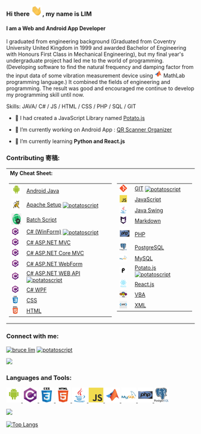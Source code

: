 ### Hi there <img src="https://github.com/potatoscript/homepage/blob/master/docs/image/wave.gif" width="30px">, my name is LIM
#### I am a Web and Android App Developer

I graduated from engineering background (Graduated from Coventry University United Kingdom in 1999 and awarded Bachelor of Engineering with Honours First Class in Mechanical Engineering),
but my final year's undergraduate project had led me to the world of programming.
(Developing software to find the natural frequency and damping factor from the input data
of some vibration measurement device using <img src="https://github.com/devicons/devicon/blob/master/icons/matlab/matlab-original.svg" alt="matlab" width="20" height="20"/> MathLab programming language.)
It combined the fields of engineering and programming.
The result was good and encouraged me continue to develop my programming skill until now.

Skills: JAVA/ C# / JS / HTML / CSS / PHP / SQL / GIT

- 📗 I had created a JavaScript Library named [Potato.js](https://github.com/potatoscript/potato.js/wiki)

- 🔭 I’m currently working on Android App : [QR Scanner Organizer](https://play.google.com/store/apps/details?id=com.potato.barcodescanner)

- 🌱 I’m currently learning **Python and React.js**


<h3 align="left">Contributing 寄稿:</h3>
<table style="border:0px">
  <tr>
     <th colspan=6 style="text-align:left;padding-left:10px">My Cheat Sheet:</th>
  </tr>
  <tr>
    <td style="vertical-align:top">
      <table>
         <tr>
           <td><img src="https://raw.githubusercontent.com/devicons/devicon/master/icons/android/android-original-wordmark.svg" alt="android" width="30" height="30"/></td>
           <td><a href="https://github.com/potatoscript/android/wiki" target="_blank">Android Java</a></td>
         </tr>  
         <tr>
           <td><img src="https://github.com/potatoscript/homepage/blob/master/docs/image/Apache.png" alt="apache" width="30" height="30"/></td>
           <td><a href="https://github.com/potatoscript/Apache" target="_blank">Apache Setup</a>
              <a href="https://youtu.be/Eyj2oz_Uqms" target="_blank"><img align="center" src="https://cdn.jsdelivr.net/npm/simple-icons@3.0.1/icons/youtube.svg" alt="potatoscript" height="20" width="30" /></a></td>
         </tr>
        <tr>
           <td><img src="https://github.com/potatoscript/homepage/blob/master/docs/image/batchscript.jpg" alt="apache" width="30" height="30"/></td>
           <td><a href="https://github.com/potatoscript/batchscript/wiki" target="_blank">Batch Script</a></td>
        </tr> 
        <tr>
           <td> <img src="https://raw.githubusercontent.com/devicons/devicon/master/icons/csharp/csharp-original.svg" alt="csharp" width="20" height="20"/></td>
           <td><a href="https://github.com/potatoscript/csharp/wiki" target="_blank">C# (WinForm)</a>
              <a href="https://youtu.be/a60aGfwdWj8" target="_blank"><img align="center" src="https://cdn.jsdelivr.net/npm/simple-icons@3.0.1/icons/youtube.svg" alt="potatoscript" height="20" width="30" /></a></td>
         </tr>
        <tr>
           <td> <img src="https://raw.githubusercontent.com/devicons/devicon/master/icons/csharp/csharp-original.svg" alt="csharp" width="20" height="20"/></td>
           <td><a href="https://github.com/potatoscript/asp.net.mvc/wiki" target="_blank">C# ASP.NET MVC</a></td>
         </tr>    
        <tr>
           <td> <img src="https://raw.githubusercontent.com/devicons/devicon/master/icons/csharp/csharp-original.svg" alt="csharp" width="20" height="20"/></td>
           <td><a href="https://github.com/potatoscript/asp.net.core.mvc/wiki" target="_blank">C# ASP.NET Core MVC</a></td>
         </tr>  
        <tr>
           <td> <img src="https://raw.githubusercontent.com/devicons/devicon/master/icons/csharp/csharp-original.svg" alt="csharp" width="20" height="20"/></td>
           <td><a href="https://github.com/potatoscript/asp.net.webform/wiki" target="_blank">C# ASP.NET WebForm</a></td>
         </tr> 
        <tr>
           <td> <img src="https://raw.githubusercontent.com/devicons/devicon/master/icons/csharp/csharp-original.svg" alt="csharp" width="20" height="20"/></td>
           <td><a href="https://github.com/potatoscript/asp.net.api/wiki" target="_blank">C# ASP.NET WEB API</a>
             <a href="https://youtu.be/YA-O7DKRvUg" target="_blank"><img align="center" src="https://cdn.jsdelivr.net/npm/simple-icons@3.0.1/icons/youtube.svg" alt="potatoscript" height="20" width="30" /></a></td>
         </tr> 
        <tr>
           <td> <img src="https://raw.githubusercontent.com/devicons/devicon/master/icons/csharp/csharp-original.svg" alt="csharp" width="20" height="20"/></td>
           <td><a href="https://github.com/potatoscript/csharp.wpf/wiki" target="_blank">C# WPF</a></td>
         </tr>
        <tr>
           <td><img src="https://raw.githubusercontent.com/devicons/devicon/master/icons/css3/css3-original-wordmark.svg" alt="css3" width="20" height="20"/></td>
           <td><a href="https://github.com/potatoscript/css/wiki" target="_blank">CSS</a></td>
         </tr> 
         <tr>
           <td><img src="https://raw.githubusercontent.com/devicons/devicon/master/icons/html5/html5-original-wordmark.svg" alt="html5" width="20" height="20"/>              </td>
           <td><a href="https://github.com/potatoscript/html/wiki" target="_blank">HTML</a></td>
         </tr>
      </table>  
    </td>
    <td style="vertical-align:top">
      <table>
        <tr>
           <td><img src="https://raw.githubusercontent.com/devicons/devicon/master/icons/git/git-original.svg" alt="git" width="20" height="20"/></td>
           <td><a href="https://github.com/potatoscript/git/wiki" target="_blank">GIT</a>
          <a href="https://youtu.be/LK8B8m4IBSg" target="_blank"><img align="center" src="https://cdn.jsdelivr.net/npm/simple-icons@3.0.1/icons/youtube.svg" alt="potatoscript" height="20" width="30" /></a></td>
         </tr>
        <tr>
           <td><img src="https://raw.githubusercontent.com/devicons/devicon/master/icons/javascript/javascript-original.svg" alt="javascript" width="20" height="20"/></td>
           <td><a href="https://github.com/potatoscript/javascript/wiki" target="_blank">JavaScript</a></td>
         </tr>
        <tr>
           <td><img src="https://raw.githubusercontent.com/devicons/devicon/master/icons/java/java-original.svg" alt="java" width="20" height="20"/></td>
           <td><a href="https://github.com/potatoscript/JavaSwing/wiki" target="_blank">Java Swing</a></td>
         </tr>
        <tr>
           <td><img src="https://github.com/potatoscript/homepage/raw/master/docs/image/markdown2.png" alt="postgresql" width="20" height="20"/></td>
           <td><a href="https://github.com/potatoscript/markdown" target="_blank">Markdown</a></td>
        </tr> 
        <tr>
           <td><img src="https://raw.githubusercontent.com/devicons/devicon/master/icons/php/php-original.svg" alt="php" width="30" height="35"/></td>
           <td><a href="https://github.com/potatoscript/php/wiki" target="_blank">PHP</a></td>
        </tr> 
        <tr>
           <td><img src="https://raw.githubusercontent.com/devicons/devicon/master/icons/postgresql/postgresql-original-wordmark.svg" alt="postgresql" width="20" height="20"/></td>
           <td><a href="https://github.com/potatoscript/sql/wiki" target="_blank">PostgreSQL</a></td>
        </tr> 
        <tr>
           <td><img src="https://raw.githubusercontent.com/devicons/devicon/master/icons/mysql/mysql-original-wordmark.svg" alt="mysql" width="20" height="20"/></td>
           <td><a href="https://github.com/potatoscript/mysql/wiki" target="_blank">MySQL</a></td>
        </tr> 
        <tr>
           <td><img src="https://github.com/potatoscript/homepage/raw/master/docs/image/P.png" alt="postgresql" width="20" height="20"/></td>
           <td><a href="https://github.com/potatoscript/potato.js/wiki" target="_blank">Potato.js</a>
             <a href="https://youtu.be/XrzNLFtjt8M" target="_blank"><img align="center" src="https://cdn.jsdelivr.net/npm/simple-icons@3.0.1/icons/youtube.svg" alt="potatoscript" height="20" width="30" /></a></td>
        </tr> 
        <tr>
           <td><img src="https://raw.githubusercontent.com/devicons/devicon/master/icons/react/react-original-wordmark.svg" alt="react" width="20" height="20"/></td>
           <td><a href="https://github.com/potatoscript/react/wiki" target="_blank">React.js</a></td>
        </tr> 
        <tr>
           <td><img src="https://github.com/potatoscript/homepage/blob/master/docs/image/vba.png" alt="react" width="20" height="20"/></td>
           <td><a href="https://github.com/potatoscript/vba/wiki" target="_blank">VBA</a></td>
        </tr> 
        <tr>
           <td><img src="https://github.com/potatoscript/homepage/blob/master/docs/image/xml.png" alt="react" width="20" height="20"/></td>
           <td><a href="https://github.com/potatoscript/xml/wiki" target="_blank">XML</a></td>
        </tr> 
      </table>
    </td>
  </tr>
</table>  
 
   

<h3 align="left">Connect with me:</h3>
<p align="left">
<a href="https://fb.com/bruce.lim.507" target="_blank"><img align="center" src="https://cdn.jsdelivr.net/npm/simple-icons@3.0.1/icons/facebook.svg" alt="bruce lim" height="30" width="40" /></a>
<a href="https://www.youtube.com/channel/UCSvc1mfBihTH_qfkAs7Iy4g" target="_blank"><img align="center" src="https://cdn.jsdelivr.net/npm/simple-icons@3.0.1/icons/youtube.svg" alt="potatoscript" height="30" width="40" /></a>
</p>

![](https://visitor-badge.laobi.icu/badge?page_id=potatoscript.potatoscript)

<h3 align="left">Languages and Tools:</h3>
<p align="left"> <a href="https://developer.android.com" target="_blank"> <img src="https://raw.githubusercontent.com/devicons/devicon/master/icons/android/android-original-wordmark.svg" alt="android" width="40" height="40"/> </a> <a href="https://www.w3schools.com/cs/" target="_blank"> <img src="https://raw.githubusercontent.com/devicons/devicon/master/icons/csharp/csharp-original.svg" alt="csharp" width="40" height="40"/> </a> <a href="https://www.w3schools.com/css/" target="_blank"> <img src="https://raw.githubusercontent.com/devicons/devicon/master/icons/css3/css3-original-wordmark.svg" alt="css3" width="40" height="40"/> </a> <a href="https://www.w3.org/html/" target="_blank"> <img src="https://raw.githubusercontent.com/devicons/devicon/master/icons/html5/html5-original-wordmark.svg" alt="html5" width="40" height="40"/> </a> <a href="https://www.java.com" target="_blank"> <img src="https://raw.githubusercontent.com/devicons/devicon/master/icons/java/java-original.svg" alt="java" width="40" height="40"/> </a> <a href="https://developer.mozilla.org/en-US/docs/Web/JavaScript" target="_blank"> <img src="https://raw.githubusercontent.com/devicons/devicon/master/icons/javascript/javascript-original.svg" alt="javascript" width="40" height="40"/> </a> <a href="https://www.mathworks.com/" target="_blank"> <img src="https://github.com/devicons/devicon/blob/master/icons/matlab/matlab-original.svg" alt="matlab" width="40" height="40"/> </a> <a href="https://www.mysql.com/" target="_blank"> <img src="https://raw.githubusercontent.com/devicons/devicon/master/icons/mysql/mysql-original-wordmark.svg" alt="mysql" width="40" height="40"/> </a> <a href="https://www.php.net" target="_blank"> <img src="https://raw.githubusercontent.com/devicons/devicon/master/icons/php/php-original.svg" alt="php" width="40" height="40"/> </a> <a href="https://www.postgresql.org" target="_blank"> <img src="https://raw.githubusercontent.com/devicons/devicon/master/icons/postgresql/postgresql-original-wordmark.svg" alt="postgresql" width="40" height="40"/> 
  <!--</a> <a href="https://reactjs.org/" target="_blank"> <img src="https://raw.githubusercontent.com/devicons/devicon/master/icons/react/react-original-wordmark.svg" alt="react" width="40" height="40"/> </a>--> </p>


[![](https://github-readme-stats.vercel.app/api?username=potatoscript)](https://github.com/potatoscript)

[![Top Langs](https://github-readme-stats.vercel.app/api/top-langs/?username=potatoscript&langs_count=10)](https://github.com/potatoscript/github-readme-stats)

